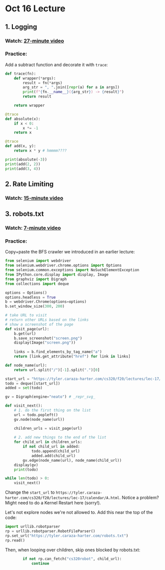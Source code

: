 # Oct 16 Lecture

## 1. Logging

### Watch: [27-minute video](https://youtu.be/ad7HYin-OTo)

### Practice:

Add a subtract function and decorate it with `trace`:

```python
def trace(fn):
    def wrapper(*args):
        result = fn(*args)
        arg_str = ", ".join([repr(a) for a in args])
        print(f"{fn.__name__}({arg_str}) -> {result}")
        return result

    return wrapper

@trace
def absolute(x):
    if x < 0:
        x *= -1
    return x

@trace
def add(x, y):
    return x * y # hmmmm????

print(absolute(-3))
print(add(2, 2))
print(add(3, 4))
```

## 2. Rate Limiting

### Watch: [15-minute video](https://youtu.be/BTji8YXSvE4)

## 3. robots.txt

### Watch: [7-minute video](https://youtu.be/mFXuYKMqghU)

### Practice:

Copy+paste the BFS crawler we introduced in an earlier lecture:

```python
from selenium import webdriver
from selenium.webdriver.chrome.options import Options
from selenium.common.exceptions import NoSuchElementException
from IPython.core.display import display, Image
from graphviz import Digraph
from collections import deque

options = Options()
options.headless = True
b = webdriver.Chrome(options=options)
b.set_window_size(300, 200)

# take URL to visit
# return other URLs based on the links
# show a screenshot of the page
def visit_page(url):
    b.get(url)
    b.save_screenshot("screen.png")
    display(Image("screen.png"))
    
    links = b.find_elements_by_tag_name("a")
    return [link.get_attribute("href") for link in links]

def node_name(url):
    return url.split("/")[-1].split(".")[0]

start_url = "https://tyler.caraza-harter.com/cs320/f20/lectures/lec-17/practice1/1.html"
todo = deque([start_url])
added = set(todo)

gv = Digraph(engine="neato") # _repr_svg_

def visit_next():
    # 1. do the first thing on the list
    url = todo.popleft()
    gv.node(node_name(url))

    children_urls = visit_page(url)
    
    # 2. add new things to the end of the list
    for child_url in children_urls:
        if not child_url in added:
            todo.append(child_url)
            added.add(child_url)
        gv.edge(node_name(url), node_name(child_url))
    display(gv)
    print(todo)

while len(todo) > 0:
    visit_next()
```

Change the `start_url` to
`https://tyler.caraza-harter.com/cs320/f20/lectures/lec-17/calendar/A.html`.
Notice a problem?  Might need to do a Kernel Restart here (sorry!).

Let's not explore nodes we're not allowed to.  Add this near the top of the code:

```python
import urllib.robotparser
rp = urllib.robotparser.RobotFileParser()
rp.set_url("https://tyler.caraza-harter.com/robots.txt")
rp.read()
```

Then, when looping over children, skip ones blocked by robots.txt:

```python
        if not rp.can_fetch("cs320robot", child_url):
            continue
```